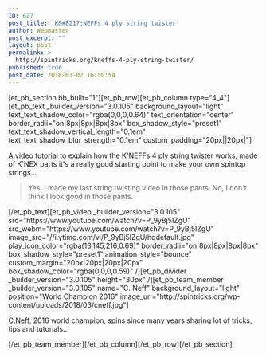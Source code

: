 ```yaml
---
ID: 627
post_title: 'K&#8217;NEFFs 4 ply string twister'
author: Webmaster
post_excerpt: ""
layout: post
permalink: >
  http://spintricks.org/kneffs-4-ply-string-twister/
published: true
post_date: 2018-03-02 16:50:54
---
```

[et_pb_section bb_built="1"][et_pb_row][et_pb_column type="4_4"][et_pb_text _builder_version="3.0.105" background_layout="light" text_text_shadow_color="rgba(0,0,0,0.64)" text_orientation="center" border_radii="on|8px|8px|8px|8px" box_shadow_style="preset1" text_text_shadow_vertical_length="0.1em" text_text_shadow_blur_strength="0.1em" custom_padding="20px||20px|"]
<div id="meta" class="style-scope ytd-watch">
<div id="meta-contents" class="style-scope ytd-watch">
<div id="container" class="style-scope ytd-video-secondary-info-renderer">
<div>A video tutorial to explain how the K'NEFFs 4 ply string twister works, made of K'NEX parts it's a really good starting point to make your own spintop strings...</div>
<blockquote>
<div id="content" class="style-scope ytd-expander">Yes, I made my last string twisting video in those pants. No, I don't think I look good in those pants.</div></blockquote>
</div>
</div>
</div>
[/et_pb_text][et_pb_video _builder_version="3.0.105" src="https://www.youtube.com/watch?v=P_9yBj5IZgU" src_webm="https://www.youtube.com/watch?v=P_9yBj5IZgU" image_src="//i.ytimg.com/vi/P_9yBj5IZgU/hqdefault.jpg" play_icon_color="rgba(13,145,216,0.69)" border_radii="on|8px|8px|8px|8px" box_shadow_style="preset1" animation_style="bounce" custom_margin="20px|20px|20px|20px" box_shadow_color="rgba(0,0,0,0.59)" /][et_pb_divider _builder_version="3.0.105" height="30px" /][et_pb_team_member _builder_version="3.0.105" name="C. Neff" background_layout="light" position="World Champion 2016" image_url="http://spintricks.org/wp-content/uploads/2018/03/cneff.jpg"]

<a href="/tag/C.Neff">C.Neff</a>, 2016 world champion, spins since many years sharing lot of tricks, tips and tutorials...

[/et_pb_team_member][/et_pb_column][/et_pb_row][/et_pb_section]